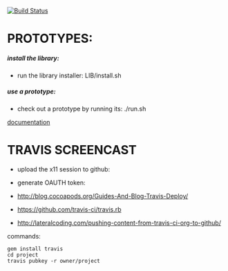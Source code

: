 [![Build Status](https://travis-ci.org/brownman/prototypes.svg?branch=develop)](https://travis-ci.org/brownman/prototypes)


PROTOTYPES:
===

##### install the library:
- run the library installer: LIB/install.sh

##### use a prototype:
- check out a prototype by running its: ./run.sh 

[documentation]( http://brownman.github.io/do_for_others_first_gitbook/my_products/README.html )


TRAVIS SCREENCAST
==
- upload the x11 session to github:

- generate OAUTH token:
- http://blog.cocoapods.org/Guides-And-Blog-Travis-Deploy/
- https://github.com/travis-ci/travis.rb
- http://lateralcoding.com/pushing-content-from-travis-ci-org-to-github/

commands:
```
gem install travis
cd project
travis pubkey -r owner/project
```
